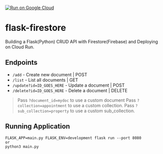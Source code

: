 [![Run on Google Cloud](https://deploy.cloud.run/button.svg)](https://deploy.cloud.run)

# flask-firestore
Building a Flask(Python) CRUD API with Firestore(Firebase) and Deploying on Cloud Run.



## Endpoints
- `/add` - Create new document | POST
- `/list` - List all documents | GET
- `/update?id=ID_GOES_HERE` - Update a document | POST
- `/delete?id=ID_GOES_HERE` - Delete a document | DELETE

> Pass `?document_id=mydoc` to use a custom document
> Pass `?collection=appointment` to use a custom collection.
> Pass `?sub_collection=property` to use a custom sub_collection.

## Running Application
```
FLASK_APP=main.py FLASK_ENV=development flask run --port 8080
or
python3 main.py
```
